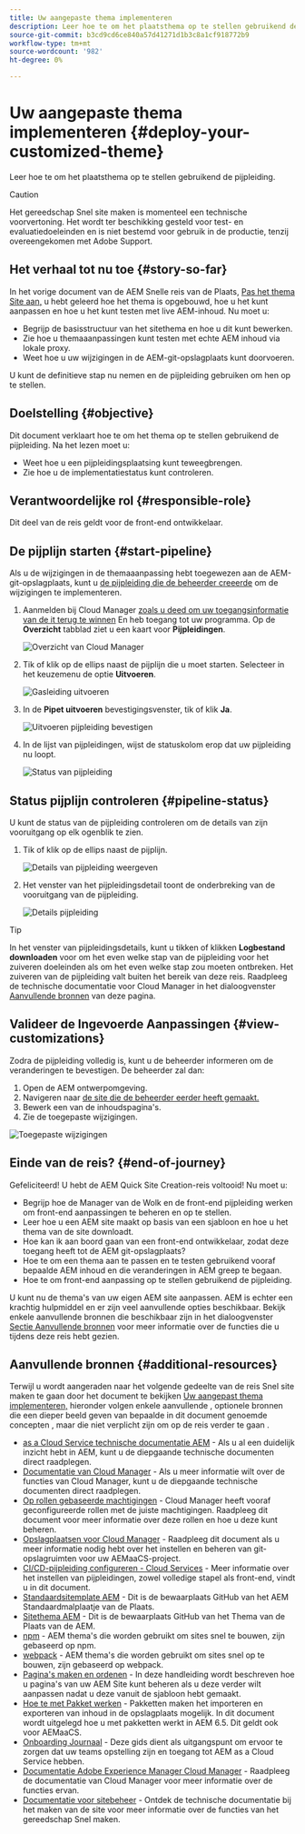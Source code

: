 ```yaml
---
title: Uw aangepaste thema implementeren
description: Leer hoe te om het plaatsthema op te stellen gebruikend de pijpleiding.
source-git-commit: b3cd9cd6ce840a57d41271d1b3c8a1cf918772b9
workflow-type: tm+mt
source-wordcount: '982'
ht-degree: 0%

---
```



# Uw aangepaste thema implementeren {#deploy-your-customized-theme}

Leer hoe te om het plaatsthema op te stellen gebruikend de pijpleiding.

>[!CAUTION]
>
>Het gereedschap Snel site maken is momenteel een technische voorvertoning. Het wordt ter beschikking gesteld voor test- en evaluatiedoeleinden en is niet bestemd voor gebruik in de productie, tenzij overeengekomen met Adobe Support.

## Het verhaal tot nu toe {#story-so-far}

In het vorige document van de AEM Snelle reis van de Plaats, [Pas het thema Site aan,](customize-theme.md) u hebt geleerd hoe het thema is opgebouwd, hoe u het kunt aanpassen en hoe u het kunt testen met live AEM-inhoud. Nu moet u:

* Begrijp de basisstructuur van het sitethema en hoe u dit kunt bewerken.
* Zie hoe u themaaanpassingen kunt testen met echte AEM inhoud via lokale proxy.
* Weet hoe u uw wijzigingen in de AEM-git-opslagplaats kunt doorvoeren.

U kunt de definitieve stap nu nemen en de pijpleiding gebruiken om hen op te stellen.

## Doelstelling {#objective}

Dit document verklaart hoe te om het thema op te stellen gebruikend de pijpleiding. Na het lezen moet u:

* Weet hoe u een pijpleidingsplaatsing kunt teweegbrengen.
* Zie hoe u de implementatiestatus kunt controleren.

## Verantwoordelijke rol {#responsible-role}

Dit deel van de reis geldt voor de front-end ontwikkelaar.

## De pijplijn starten {#start-pipeline}

Als u de wijzigingen in de themaaanpassing hebt toegewezen aan de AEM-git-opslagplaats, kunt u [de pijpleiding die de beheerder creeerde](pipeline-setup.md) om de wijzigingen te implementeren.

1. Aanmelden bij Cloud Manager [zoals u deed om uw toegangsinformatie van de it terug te winnen](retrieve-access.md) En heb toegang tot uw programma. Op de **Overzicht** tabblad ziet u een kaart voor **Pijpleidingen**.

   ![Overzicht van Cloud Manager](assets/cloud-manager-overview.png)

1. Tik of klik op de ellips naast de pijplijn die u moet starten. Selecteer in het keuzemenu de optie **Uitvoeren**.

   ![Gasleiding uitvoeren](assets/run-pipeline.png)

1. In de **Pipet uitvoeren** bevestigingsvenster, tik of klik **Ja**.

   ![Uitvoeren pijpleiding bevestigen](assets/pipeline-confirm.png)

1. In de lijst van pijpleidingen, wijst de statuskolom erop dat uw pijpleiding nu loopt.

   ![Status van pijpleiding](assets/pipeline-running.png)

## Status pijplijn controleren {#pipeline-status}

U kunt de status van de pijpleiding controleren om de details van zijn vooruitgang op elk ogenblik te zien.

1. Tik of klik op de ellips naast de pijplijn.

   ![Details van pijpleiding weergeven](assets/view-pipeline-details.png)

1. Het venster van het pijpleidingsdetail toont de onderbreking van de vooruitgang van de pijpleiding.

   ![Details pijpleiding](assets/pipeline-details.png)

>[!TIP]
>
>In het venster van pijpleidingsdetails, kunt u tikken of klikken **Logbestand downloaden** voor om het even welke stap van de pijpleiding voor het zuiveren doeleinden als om het even welke stap zou moeten ontbreken. Het zuiveren van de pijpleiding valt buiten het bereik van deze reis. Raadpleeg de technische documentatie voor Cloud Manager in het dialoogvenster [Aanvullende bronnen](#additional-resources) van deze pagina.

## Valideer de Ingevoerde Aanpassingen {#view-customizations}

Zodra de pijpleiding volledig is, kunt u de beheerder informeren om de veranderingen te bevestigen. De beheerder zal dan:

1. Open de AEM ontwerpomgeving.
1. Navigeren naar [de site die de beheerder eerder heeft gemaakt.](create-site.md)
1. Bewerk een van de inhoudspagina&#39;s.
1. Zie de toegepaste wijzigingen.

![Toegepaste wijzigingen](assets/changes-applied.png)

## Einde van de reis? {#end-of-journey}

Gefeliciteerd! U hebt de AEM Quick Site Creation-reis voltooid! Nu moet u:

* Begrijp hoe de Manager van de Wolk en de front-end pijpleiding werken om front-end aanpassingen te beheren en op te stellen.
* Leer hoe u een AEM site maakt op basis van een sjabloon en hoe u het thema van de site downloadt.
* Hoe kan ik aan boord gaan van een front-end ontwikkelaar, zodat deze toegang heeft tot de AEM git-opslagplaats?
* Hoe te om een thema aan te passen en te testen gebruikend vooraf bepaalde AEM inhoud en die veranderingen in AEM greep te begaan.
* Hoe te om front-end aanpassing op te stellen gebruikend de pijpleiding.

U kunt nu de thema&#39;s van uw eigen AEM site aanpassen. AEM is echter een krachtig hulpmiddel en er zijn veel aanvullende opties beschikbaar. Bekijk enkele aanvullende bronnen die beschikbaar zijn in het dialoogvenster [Sectie Aanvullende bronnen](#additional-resources) voor meer informatie over de functies die u tijdens deze reis hebt gezien.

## Aanvullende bronnen {#additional-resources}

Terwijl u wordt aangeraden naar het volgende gedeelte van de reis Snel site maken te gaan door het document te bekijken [Uw aangepast thema implementeren,](deploy-theme.md) hieronder volgen enkele aanvullende , optionele bronnen die een dieper beeld geven van bepaalde in dit document genoemde concepten , maar die niet verplicht zijn om op de reis verder te gaan .

* [as a Cloud Service technische documentatie AEM](https://experienceleague.adobe.com/docs/experience-manager-cloud-service.html) - Als u al een duidelijk inzicht hebt in AEM, kunt u de diepgaande technische documenten direct raadplegen.
* [Documentatie van Cloud Manager](https://experienceleague.adobe.com/docs/experience-manager-cloud-service/onboarding/onboarding-concepts/cloud-manager-introduction.html) - Als u meer informatie wilt over de functies van Cloud Manager, kunt u de diepgaande technische documenten direct raadplegen.
* [Op rollen gebaseerde machtigingen](https://experienceleague.adobe.com/docs/experience-manager-cloud-manager/using/requirements/role-based-permissions.html) - Cloud Manager heeft vooraf geconfigureerde rollen met de juiste machtigingen. Raadpleeg dit document voor meer informatie over deze rollen en hoe u deze kunt beheren.
* [Opslagplaatsen voor Cloud Manager](/help/implementing/cloud-manager/managing-code/cloud-manager-repositories.md) - Raadpleeg dit document als u meer informatie nodig hebt over het instellen en beheren van git-opslagruimten voor uw AEMaaCS-project.
* [CI/CD-pijpleiding configureren - Cloud Services](/help/implementing/cloud-manager/configuring-pipelines/introduction-ci-cd-pipelines.md) - Meer informatie over het instellen van pijpleidingen, zowel volledige stapel als front-end, vindt u in dit document.
* [Standaardsitemplate AEM](https://github.com/adobe/aem-site-template-standard) - Dit is de bewaarplaats GitHub van het AEM Standaardmalplaatje van de Plaats.
* [Sitethema AEM](https://github.com/adobe/aem-site-template-standard-theme-e2e) - Dit is de bewaarplaats GitHub van het Thema van de Plaats van de AEM.
* [npm](https://www.npmjs.com) - AEM thema&#39;s die worden gebruikt om sites snel te bouwen, zijn gebaseerd op npm.
* [webpack](https://webpack.js.org) - AEM thema&#39;s die worden gebruikt om sites snel op te bouwen, zijn gebaseerd op webpack.
* [Pagina&#39;s maken en ordenen](/help/sites-cloud/authoring/fundamentals/organizing-pages.md) - In deze handleiding wordt beschreven hoe u pagina&#39;s van uw AEM Site kunt beheren als u deze verder wilt aanpassen nadat u deze vanuit de sjabloon hebt gemaakt.
* [Hoe te met Pakket werken](/help/implementing/developing/tools/package-manager.md) - Pakketten maken het importeren en exporteren van inhoud in de opslagplaats mogelijk. In dit document wordt uitgelegd hoe u met pakketten werkt in AEM 6.5. Dit geldt ook voor AEMaaCS.
* [Onboarding Journaal](/help/journey-onboarding/home.md) - Deze gids dient als uitgangspunt om ervoor te zorgen dat uw teams opstelling zijn en toegang tot AEM as a Cloud Service hebben.
* [Documentatie Adobe Experience Manager Cloud Manager](https://experienceleague.adobe.com/docs/experience-manager-cloud-manager/using/introduction-to-cloud-manager.html) - Raadpleeg de documentatie van Cloud Manager voor meer informatie over de functies ervan.
* [Documentatie voor sitebeheer](/help/sites-cloud/administering/site-creation/create-site.md) - Ontdek de technische documentatie bij het maken van de site voor meer informatie over de functies van het gereedschap Snel maken.
